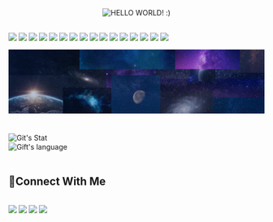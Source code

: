 <!-- "Hero" Header -->
<div align="center">
  <img src="HELLO WORLD!.gif" style="max-width: 100%;" alt="HELLO WORLD! :)" />
</div>

<br/>

<!-- Technologies -->
  <p>
    <img src="https://img.shields.io/badge/-Visual%20Studio%20Code-23A9F2?style=flat-square&logo=Visual%20Studio%20Code&logoColor=white"/>
    <img src="https://img.shields.io/badge/-Github-181717?style=flat-square&logo=GitHub&logoColor=white"/>
    <img src="https://img.shields.io/badge/-Git-F44D27?style=flat-square&logo=Git&logoColor=white"/>
    <img src="https://img.shields.io/badge/-NPM-CB3837?style=flat-square&logo=NPM&logoColor=white"/>
    <img src="https://img.shields.io/badge/-HTML5-E34F26?style=flat-square&logo=HTML5&logoColor=white"/>
    <img src="https://img.shields.io/badge/-CSS3-1572B6?style=flat-square&logo=CSS3&logoColor=white"/>
    <img src="https://img.shields.io/badge/ThreeJs-black?style=for-the-badge&logo=three.js&logoColor=white"/>
    <img src="https://img.shields.io/badge/React-20232A?style=for-the-badge&logo=react&logoColor=61DAFB"/>
    <img src="https://img.shields.io/badge/JavaScript-323330?style=for-the-badge&logo=javascript&logoColor=F7DF1E">
     <img src="https://img.shields.io/badge/Python-FFD43B?style=for-the-badge&logo=python&logoColor=blue">
     <img src="https://img.shields.io/badge/WebAssembly-654FF0?style=for-the-badge&logo=WebAssembly&logoColor=white">
     <img src="https://img.shields.io/badge/Google_chrome-4285F4?style=for-the-badge&logo=Google-chrome&logoColor=white">
     <img src="https://img.shields.io/badge/Bootstrap-563D7C?style=for-the-badge&logo=bootstrap&logoColor=white">
     <img src="https://img.shields.io/badge/Markdown-000000?style=for-the-badge&logo=markdown&logoColor=white">
     <img src="https://img.shields.io/badge/Node%20js-339933?style=for-the-badge&logo=nodedotjs&logoColor=white">
      <img src="https://img.shields.io/badge/Sass-CC6699?style=for-the-badge&logo=sass&logoColor=white">

  </p>

<!-- Banner -->
<div align="center">
  <img src="HELLO WORLD!.png" style="max-width: 100%;" alt="Space Banner Made With Canva" />
</div>
<br />
<br />

<!-- GitHub -->
 <div>
    <img align="center" src="https://github-readme-streak-stats.herokuapp.com/?user=chegodev" alt="Git's Stat" /><br/>
    <img align="center" src="https://github-readme-stats.vercel.app/api/top-langs?username=chegodev&langs_count=10&show_icons=true&locale=en&layout=compact&theme=light" alt="Gift's language" height="192px"  width="300px"/>
</div>
<br/>


<!-- Social -->
<p>
  <h2>📣Connect With Me</h2><br/>
  <a href="https://mail.google.com/mail/u/3/#inbox"><img src="https://img.shields.io/badge/e‑mail-D14836.svg?style=for-the-badge&logo=GMail&logoColor=white"/></a>
  <a href="www.linkedin.com/in/chegodev"><img src="https://img.shields.io/badge/linkedin-0077B5.svg?style=for-the-badge&logo=linkedin&logoColor=white"/></a>
  <a href="https://stackexchange.com/users/28069656/chegodev"><img src="https://img.shields.io/badge/StackExchange-1E5397?&style=for-the-badge&logo=StackExchange&logoColor=white"></a>
  <a href="https://stackoverflow.com/users/21442479/chegodev"><img src="https://img.shields.io/badge/Stack_Overflow-FE7A16?style=for-the-badge&logo=stack-overflow&logoColor=white"></a>
</p>
